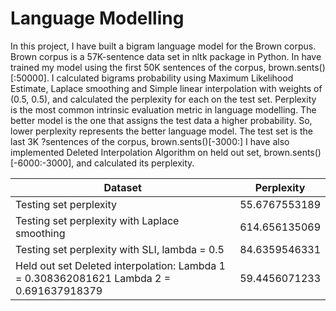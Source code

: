 # Language Modelling

In this project, I have built a bigram language model for the Brown corpus. Brown corpus is a 57K-sentence data set in nltk package in Python.
In have trained my model using the first 50K sentences of the corpus, brown.sents()[:50000]. I calculated bigrams probability using Maximum Likelihood Estimate, Laplace smoothing and Simple linear interpolation with weights of (0.5, 0.5), and calculated the perplexity for each on the test set. Perplexity is the most common intrinsic evaluation metric in language modelling. The better model is the one that assigns the test data a higher probability. So, lower perplexity represents the better language model.
The test set is the last 3K ?sentences of the corpus, brown.sents()[-3000:]
I have also implemented Deleted Interpolation Algorithm on held out set, brown.sents()[-6000:-3000], and calculated its perplexity.

Dataset | Perplexity
--- | ---
Testing set perplexity | 55.6767553189
Testing set perplexity with Laplace smoothing | 614.656135069
Testing set perplexity with SLI, lambda = 0.5 | 84.6359546331
Held out set Deleted interpolation: Lambda 1 = 0.308362081621 Lambda 2 = 0.691637918379 | 59.4456071233
